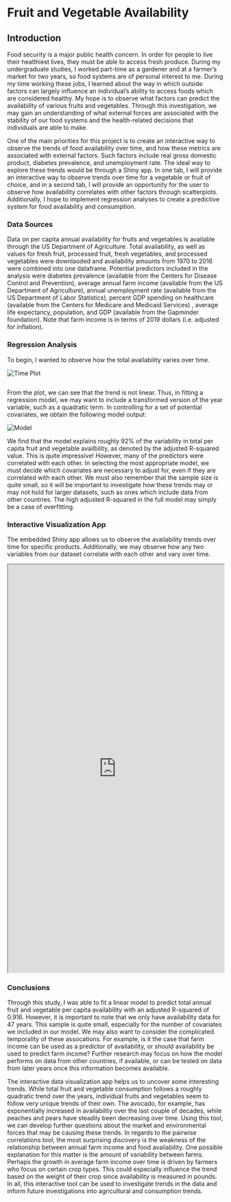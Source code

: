 # Fruit and Vegetable Availability

## Introduction

Food security is a major public health concern. In order for people to live their healthiest lives, they must be able to access fresh produce. During my undergraduate studies, I worked part-time as a gardener and at a farmer’s market for two years, so food systems are of personal interest to me. During my time working these jobs, I learned about the way in which outside factors can largely influence an individual’s ability to access foods which are considered healthy. My hope is to observe what factors can predict the availability of various fruits and vegetables. Through this investigation, we may gain an understanding of what external forces are associated with the stability of our food systems and the health-related decisions that individuals are able to make.

One of the main priorities for this project is to create an interactive way to observe the trends of food availability over time, and how these metrics are associated with external factors. Such factors include real gross domestic product, diabetes prevalence, and unemployment rate. The ideal way to explore these trends would be through a Shiny app. In one tab, I will provide an interactive way to observe trends over time for a vegetable or fruit of choice, and in a second tab, I will provide an opportunity for the user to observe how availability correlates with other factors through scatterplots. Additionally, I hope to implement regression analyses to create a predictive system for food availability and consumption. 

### Data Sources

Data on per capita annual availability for fruits and vegetables is available through the US Department of Agriculture. Total availability, as well as values for fresh fruit, processed fruit, fresh vegetables, and processed vegetables were downlaoded and availability amounts from 1970 to 2016 were combined into one dataframe. Potential predictors included in the analysis were diabetes prevalence (available from the Centers for Disease Control and Prevention), average annual farm income (available from the US Department of Agriculture), annual unemployment rate (available from the US Department of Labor Statistics), percent GDP spending on healthcare (available from the Centers for Medicare and Medicaid Services) , average life expectancy, population, and GDP (available from the Gapminder foundation). Note that farm income is in terms of 2019 dollars (i.e. adjusted for inflation).

### Regression Analysis

To begin, I wanted to observe how the total availability varies over time. 

![Time Plot](https://github.com/nwbirk/bst260-final-project/blob/master/timeplot.png)

<img src="timeplot.png" class="img-responsive" alt=""> </div>

From the plot, we can see that the trend is not linear. Thus, in fitting a regression model, we may want to include a transformed version of the year variable, such as a quadratic term. In controlling for a set of potential covariates, we obtain the following model output:

![Model](https://github.com/nwbirk/bst260-final-project/blob/master/modeloutput.png)

We find that the model explains roughly 92% of the variability in total per capita fruit and vegetable availbility, as denoted by the adjusted R-squared value. This is quite impressive! However, many of the predictors were correlated with each other. In selecting the most appropriate model, we must decide which covariates are necessary to adjust for, even if they are correlated with each other. We must also remember that the sample size is quite small, so it will be important to investigate how these trends may or may not hold for larger datasets, such as ones which include data from other countries. The high adjusted R-squared in the full model may simply be a case of overfitting.

### Interactive Visualization App

The embedded Shiny app allows us to observe the availability trends over time for specific products. Additionally, we may observe how any two variables from our dataset correlate with each other and vary over time.

<iframe src="https://nwbirk.shinyapps.io/bst260-final-project/" width="100%" height="950px"></iframe>

### Conclusions

Through this study, I was able to fit a linear model to predict total annual fruit and vegetable per capita availability with an adjusted R-squared of 0.916. However, it is important to note that we only have availability data for 47 years. This sample is quite small, especially for the number of covariates we included in our model. We may also want to consider the complicated temporality of these assocations. For example, is it the case that farm income can be used as a predictor of availability, or should availability be used to predict farm income? Further research may focus on how the model performs on data from other countries, if available, or can be tested on data from later years once this information becomes available.

The interactive data visualization app helps us to uncover some interesting trends. While total fruit and vegetable consumption follows a roughly quadratic trend over the years, individual fruits and vegetables seem to follow very unique trends of their own. The avocado, for example, has exponentially  increased in availability over the last couple of decades, while peaches and pears have steadily been decreasing over time. Using this tool, we can develop further questions about the market and environmental forces that may be causing these trends. In regards to the pairwise correlations tool, the most surprising discovery is the weakness of the relationship between annual farm income and food availability. One possible explanation for this matter is the amount of variability between farms. Perhaps the growth in average farm income over time is driven by farmers who focus on certain crop types. This could especially influence the trend based on the weight of their crop since availability is measured in pounds. In all, this interactive tool can be used to investigate trends in the data and inform future investigations into agricultural and consumption trends.


